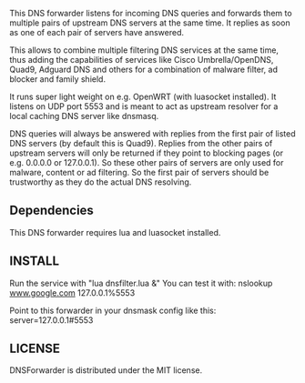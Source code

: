 This DNS forwarder listens for incoming DNS queries and forwards them to multiple pairs of upstream DNS servers at the same time.
It replies as soon as one of each pair of servers have answered.

This allows to combine multiple filtering DNS services at the same time, thus adding the capabilities of services like Cisco Umbrella/OpenDNS, Quad9, Adguard DNS and others for a combination of malware filter, ad blocker and family shield.

It runs super light weight on e.g. OpenWRT (with luasocket installed).
It listens on UDP port 5553 and is meant to act as upstream resolver for a local caching DNS server like dnsmasq.

DNS queries will always be answered with replies from the first pair of listed DNS servers (by default this is Quad9). Replies from the other pairs of upstream servers will only be returned if they point to blocking pages (or e.g. 0.0.0.0 or 127.0.0.1). So these other pairs of servers are only used for malware, content or ad filtering. So the first pair of servers should be trustworthy as they do the actual DNS resolving.
  
Dependencies
----------------------------

This DNS forwarder requires lua and luasocket installed.

INSTALL
---------------------

Run the service with "lua dnsfilter.lua &"
You can test it with: nslookup www.google.com 127.0.0.1%5553

Point to this forwarder in your dnsmask config like this:
server=127.0.0.1#5553

LICENSE
----------------------

DNSForwarder is distributed under the MIT license.
